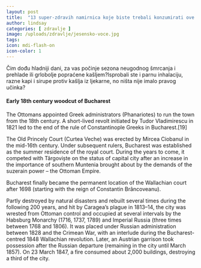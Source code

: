 ```yaml
---
layout: post
title:  "13 super-zdravih namirnica koje biste trebali konzumirati ove jeseni"
author: lindsay
categories: [ zdravlje ]
image: /uploads/zdravlje/jesensko-voce.jpg
tags: 
icon: mdi-flash-on
icon-color: 1
---
```


Čim dođu hladniji dani, za vas počinje sezona neugodnog šmrcanja i prehlade ili grlobolje popraćene kašljem?Isprobali ste i parnu inhalaciju, razne kapi i sirupe protiv kašlja iz ljekarne, no ništa nije imalo pravog učinka?

#### Early 18th century woodcut of Bucharest

The Ottomans appointed Greek administrators (Phanariotes) to run the town from the 18th century. A short-lived revolt initiated by Tudor Vladimirescu in 1821 led to the end of the rule of Constantinople Greeks in Bucharest.[19]

The Old Princely Court (Curtea Veche) was erected by Mircea Ciobanul in the mid-16th century. Under subsequent rulers, Bucharest was established as the summer residence of the royal court. During the years to come, it competed with Târgoviște on the status of capital city after an increase in the importance of southern Muntenia brought about by the demands of the suzerain power – the Ottoman Empire.

Bucharest finally became the permanent location of the Wallachian court after 1698 (starting with the reign of Constantin Brâncoveanu).

Partly destroyed by natural disasters and rebuilt several times during the following 200 years, and hit by Caragea’s plague in 1813–14, the city was wrested from Ottoman control and occupied at several intervals by the Habsburg Monarchy (1716, 1737, 1789) and Imperial Russia (three times between 1768 and 1806). It was placed under Russian administration between 1828 and the Crimean War, with an interlude during the Bucharest-centred 1848 Wallachian revolution. Later, an Austrian garrison took possession after the Russian departure (remaining in the city until March 1857). On 23 March 1847, a fire consumed about 2,000 buildings, destroying a third of the city.